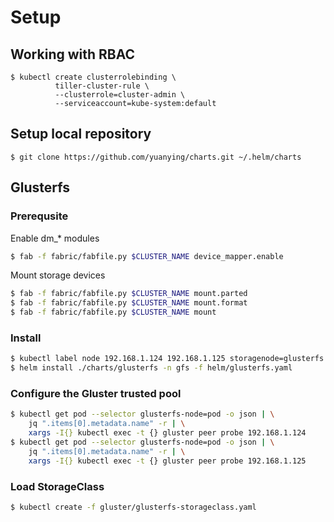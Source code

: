 # Setup

## Working with RBAC

    $ kubectl create clusterrolebinding \
              tiller-cluster-rule \
              --clusterrole=cluster-admin \
              --serviceaccount=kube-system:default

## Setup local repository

    $ git clone https://github.com/yuanying/charts.git ~/.helm/charts


## Glusterfs

### Prerequsite

Enable dm_* modules

```bash
$ fab -f fabric/fabfile.py $CLUSTER_NAME device_mapper.enable
```

Mount storage devices

```bash
$ fab -f fabric/fabfile.py $CLUSTER_NAME mount.parted
$ fab -f fabric/fabfile.py $CLUSTER_NAME mount.format
$ fab -f fabric/fabfile.py $CLUSTER_NAME mount
```

### Install

```bash
$ kubectl label node 192.168.1.124 192.168.1.125 storagenode=glusterfs
$ helm install ./charts/glusterfs -n gfs -f helm/glusterfs.yaml
```

### Configure the Gluster trusted pool

```bash
$ kubectl get pod --selector glusterfs-node=pod -o json | \
    jq ".items[0].metadata.name" -r | \
    xargs -I{} kubectl exec -t {} gluster peer probe 192.168.1.124
$ kubectl get pod --selector glusterfs-node=pod -o json | \
    jq ".items[0].metadata.name" -r | \
    xargs -I{} kubectl exec -t {} gluster peer probe 192.168.1.125
```

### Load StorageClass

```bash
$ kubectl create -f gluster/glusterfs-storageclass.yaml
```

